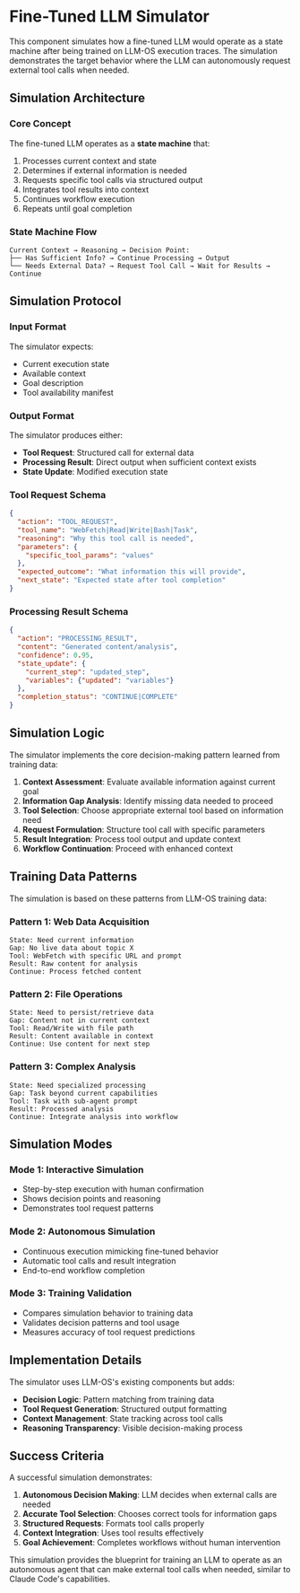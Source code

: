 # Fine-Tuned LLM Simulator

This component simulates how a fine-tuned LLM would operate as a state machine after being trained on LLM-OS execution traces. The simulation demonstrates the target behavior where the LLM can autonomously request external tool calls when needed.

## Simulation Architecture

### Core Concept
The fine-tuned LLM operates as a **state machine** that:
1. Processes current context and state
2. Determines if external information is needed
3. Requests specific tool calls via structured output
4. Integrates tool results into context
5. Continues workflow execution
6. Repeats until goal completion

### State Machine Flow
```
Current Context → Reasoning → Decision Point:
├── Has Sufficient Info? → Continue Processing → Output
└── Needs External Data? → Request Tool Call → Wait for Results → Continue
```

## Simulation Protocol

### Input Format
The simulator expects:
- Current execution state
- Available context
- Goal description
- Tool availability manifest

### Output Format
The simulator produces either:
- **Tool Request**: Structured call for external data
- **Processing Result**: Direct output when sufficient context exists
- **State Update**: Modified execution state

### Tool Request Schema
```json
{
  "action": "TOOL_REQUEST",
  "tool_name": "WebFetch|Read|Write|Bash|Task",
  "reasoning": "Why this tool call is needed",
  "parameters": {
    "specific_tool_params": "values"
  },
  "expected_outcome": "What information this will provide",
  "next_state": "Expected state after tool completion"
}
```

### Processing Result Schema
```json
{
  "action": "PROCESSING_RESULT", 
  "content": "Generated content/analysis",
  "confidence": 0.95,
  "state_update": {
    "current_step": "updated_step",
    "variables": {"updated": "variables"}
  },
  "completion_status": "CONTINUE|COMPLETE"
}
```

## Simulation Logic

The simulator implements the core decision-making pattern learned from training data:

1. **Context Assessment**: Evaluate available information against current goal
2. **Information Gap Analysis**: Identify missing data needed to proceed
3. **Tool Selection**: Choose appropriate external tool based on information need
4. **Request Formulation**: Structure tool call with specific parameters
5. **Result Integration**: Process tool output and update context
6. **Workflow Continuation**: Proceed with enhanced context

## Training Data Patterns

The simulation is based on these patterns from LLM-OS training data:

### Pattern 1: Web Data Acquisition
```
State: Need current information
Gap: No live data about topic X
Tool: WebFetch with specific URL and prompt
Result: Raw content for analysis
Continue: Process fetched content
```

### Pattern 2: File Operations
```
State: Need to persist/retrieve data
Gap: Content not in current context
Tool: Read/Write with file path
Result: Content available in context
Continue: Use content for next step
```

### Pattern 3: Complex Analysis
```
State: Need specialized processing
Gap: Task beyond current capabilities
Tool: Task with sub-agent prompt
Result: Processed analysis
Continue: Integrate analysis into workflow
```

## Simulation Modes

### Mode 1: Interactive Simulation
- Step-by-step execution with human confirmation
- Shows decision points and reasoning
- Demonstrates tool request patterns

### Mode 2: Autonomous Simulation  
- Continuous execution mimicking fine-tuned behavior
- Automatic tool calls and result integration
- End-to-end workflow completion

### Mode 3: Training Validation
- Compares simulation behavior to training data
- Validates decision patterns and tool usage
- Measures accuracy of tool request predictions

## Implementation Details

The simulator uses LLM-OS's existing components but adds:
- **Decision Logic**: Pattern matching from training data
- **Tool Request Generation**: Structured output formatting
- **Context Management**: State tracking across tool calls
- **Reasoning Transparency**: Visible decision-making process

## Success Criteria

A successful simulation demonstrates:
1. **Autonomous Decision Making**: LLM decides when external calls are needed
2. **Accurate Tool Selection**: Chooses correct tools for information gaps
3. **Structured Requests**: Formats tool calls properly
4. **Context Integration**: Uses tool results effectively
5. **Goal Achievement**: Completes workflows without human intervention

This simulation provides the blueprint for training an LLM to operate as an autonomous agent that can make external tool calls when needed, similar to Claude Code's capabilities.